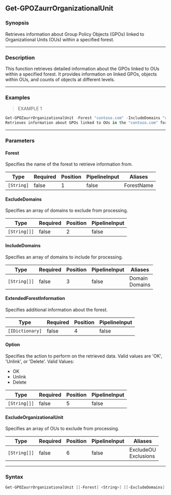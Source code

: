 Get-GPOZaurrOrganizationalUnit
------------------------------

### Synopsis
Retrieves information about Group Policy Objects (GPOs) linked to Organizational Units (OUs) within a specified forest.

---

### Description

This function retrieves detailed information about the GPOs linked to OUs within a specified forest. It provides information on linked GPOs, objects within OUs, and counts of objects at different levels.

---

### Examples
> EXAMPLE 1

```PowerShell
Get-GPOZaurrOrganizationalUnit -Forest "contoso.com" -IncludeDomains "child.contoso.com" -ExcludeDomains "test.contoso.com" -ExtendedForestInformation $ExtendedInfo -Option "OK" -ExcludeOrganizationalUnit "OU=Test,DC=contoso,DC=com"
Retrieves information about GPOs linked to OUs in the "contoso.com" forest, including the "child.contoso.com" domain, excluding the "test.contoso.com" domain, with additional forest information, performing the 'OK' action, and excluding the "OU=Test,DC=contoso,DC=com" OU.
```

---

### Parameters
#### **Forest**
Specifies the name of the forest to retrieve information from.

|Type      |Required|Position|PipelineInput|Aliases   |
|----------|--------|--------|-------------|----------|
|`[String]`|false   |1       |false        |ForestName|

#### **ExcludeDomains**
Specifies an array of domains to exclude from processing.

|Type        |Required|Position|PipelineInput|
|------------|--------|--------|-------------|
|`[String[]]`|false   |2       |false        |

#### **IncludeDomains**
Specifies an array of domains to include for processing.

|Type        |Required|Position|PipelineInput|Aliases           |
|------------|--------|--------|-------------|------------------|
|`[String[]]`|false   |3       |false        |Domain<br/>Domains|

#### **ExtendedForestInformation**
Specifies additional information about the forest.

|Type           |Required|Position|PipelineInput|
|---------------|--------|--------|-------------|
|`[IDictionary]`|false   |4       |false        |

#### **Option**
Specifies the action to perform on the retrieved data. Valid values are 'OK', 'Unlink', or 'Delete'.
Valid Values:

* OK
* Unlink
* Delete

|Type        |Required|Position|PipelineInput|
|------------|--------|--------|-------------|
|`[String[]]`|false   |5       |false        |

#### **ExcludeOrganizationalUnit**
Specifies an array of OUs to exclude from processing.

|Type        |Required|Position|PipelineInput|Aliases                 |
|------------|--------|--------|-------------|------------------------|
|`[String[]]`|false   |6       |false        |ExcludeOU<br/>Exclusions|

---

### Syntax
```PowerShell
Get-GPOZaurrOrganizationalUnit [[-Forest] <String>] [[-ExcludeDomains] <String[]>] [[-IncludeDomains] <String[]>] [[-ExtendedForestInformation] <IDictionary>] [[-Option] <String[]>] [[-ExcludeOrganizationalUnit] <String[]>] [<CommonParameters>]
```
